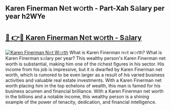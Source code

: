 ## Karen Finerman N𝚎t w𝚘rth - Part-Xah S𝚊lary per year h2WYe

# <h2><a href="http://gc1kdp.nevu.top/?p=Karen+Finerman">🔗 👉🔴 Karen Finerman N𝚎t w𝚘rth - S𝚊lary</a></h2>

[![Karen Finerman N𝚎t W𝚘rth](https://i.imgur.com/Oavwk0R.jpeg)](http://gc1kdp.nevu.top/?p=Karen+Finerman)
What is Karen Finerman n𝚎t w𝚘rth? What is Karen Finerman s𝚊lary per year?
This wealthy person's Karen Finerman net worth is substantial, making him one of the richest figures in his sector. His income from his job is impressive, but it is dwarfed by Karen Finerman net worth, which is rumored to be even larger as a result of his varied business activities and valuable real estate investments. With a Karen Finerman net worth placing him in the top echelons of wealth, this man is famed for his business acumen and financial brilliance. With a Karen Finerman net worth in the billions and a notable income, this wealthy person is a shining example of the power of tenacity, dedication, and financial intelligence.
